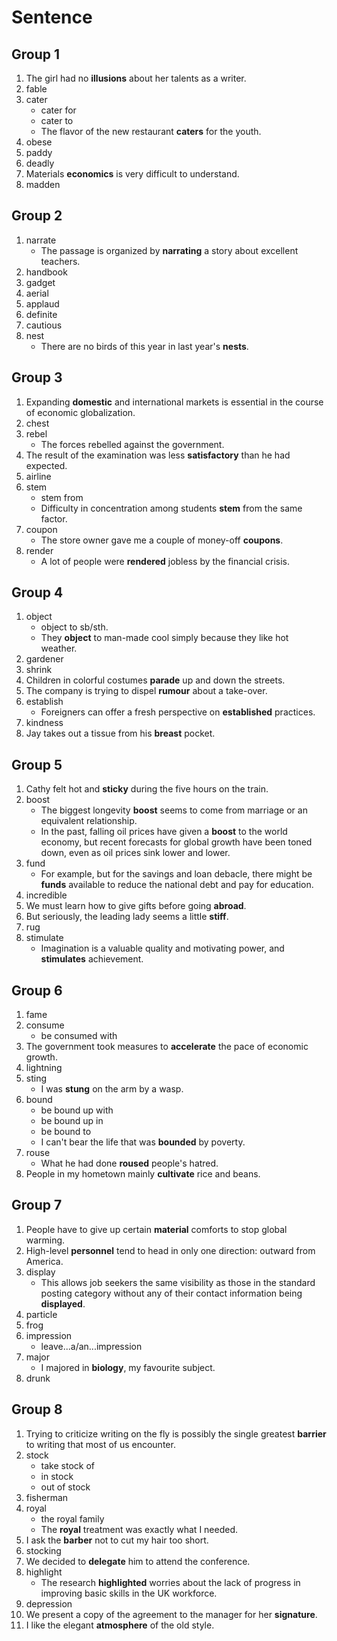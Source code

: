 # Sentence

## Group 1

1. The girl had no **illusions** about her talents as a writer.
2. fable
3. cater
   - cater for
   - cater to
   - The flavor of the new restaurant **caters** for the youth.
4. obese
5. paddy
6. deadly
7. Materials **economics** is very difficult to understand.
8. madden

## Group 2

1. narrate
   - The passage is organized by **narrating** a story about excellent teachers.
2. handbook
3. gadget
4. aerial
5. applaud
6. definite
7. cautious
8. nest
   - There are no birds of this year in last year's **nests**.

## Group 3

1. Expanding **domestic** and international markets is essential in the course of economic globalization.
2. chest
3. rebel
   - The forces rebelled against the government.
4. The result of the examination was less **satisfactory** than he had expected.
5. airline
6. stem
   - stem from
   - Difficulty in concentration among students **stem** from the same factor.
7. coupon
   - The store owner gave me a couple of money-off **coupons**.
8. render
   - A lot of people were **rendered** jobless by the financial crisis.

## Group 4

1. object
   - object to sb/sth.
   - They **object** to man-made cool simply because they like hot weather.
2. gardener
3. shrink
4. Children in colorful costumes **parade** up and down the streets.
5. The company is trying to dispel **rumour** about a take-over.
6. establish
   - Foreigners can offer a fresh perspective on **established** practices.
7. kindness
8. Jay takes out a tissue from his **breast** pocket.

## Group 5

1. Cathy felt hot and **sticky** during the five hours on the train.
2. boost
   - The biggest longevity **boost** seems to come from marriage or an equivalent relationship.
   - In the past, falling oil prices have given a **boost** to the world economy, but recent forecasts for global growth have been toned down, even as oil prices sink lower and lower.
3. fund
   - For example, but for the savings and loan debacle, there might be **funds** available to reduce the national debt and pay for education.
4. incredible
5. We must learn how to give gifts before going **abroad**.
6. But seriously, the leading lady seems a little **stiff**.
7. rug
8. stimulate
   - Imagination is a valuable quality and motivating power, and **stimulates** achievement.

## Group 6

1. fame
2. consume
   - be consumed with
3. The government took measures to **accelerate** the pace of economic growth.
4. lightning
5. sting
   - I was **stung** on the arm by a wasp.
6. bound
   - be bound up with
   - be bound up in
   - be bound to
   - I can't bear the life that was **bounded** by poverty.
7. rouse
   - What he had done **roused** people's hatred.
8. People in my hometown mainly **cultivate** rice and beans.

## Group 7

1. People have to give up certain **material** comforts to stop global warming.
2. High-level **personnel** tend to head in only one direction: outward from America.
3. display
   - This allows job seekers the same visibility as those in the standard posting category without any of their contact information being **displayed**.
4. particle
5. frog
6. impression
   - leave...a/an...impression
7. major
   - I majored in **biology**, my favourite subject.
8. drunk

## Group 8

1. Trying to criticize writing on the fly is possibly the single greatest **barrier** to writing that most of us encounter.
2. stock
   - take stock of
   - in stock
   - out of stock
3. fisherman
4. royal
   - the royal family
   - The **royal** treatment was exactly what I needed.
5. I ask the **barber** not to cut my hair too short.
6. stocking
7. We decided to **delegate** him to attend the conference.
8. highlight
   - The research **highlighted** worries about the lack of progress in improving basic skills in the UK workforce.
9. depression
10. We present a copy of the agreement to the manager for her **signature**.
11. I like the elegant **atmosphere** of the old style.
